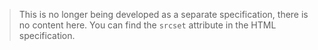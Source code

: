 >This is no longer being developed as a separate specification, there is no content here. You can find the <code>srcset</code> attribute in the HTML specification.
